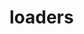 <!-- generated by markdown-notes-tree -->

# loaders

<!-- optional markdown-notes-tree directory description starts here -->

<!-- optional markdown-notes-tree directory description ends here -->



